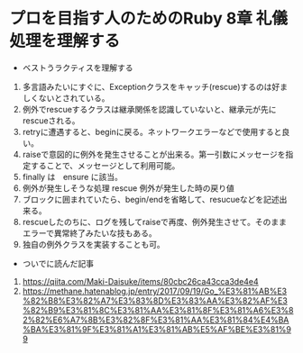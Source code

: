 # プロを目指す人のためのRuby 8章 礼儀処理を理解する

* ベストうラクティスを理解する

1. 多言語みたいにすぐに、Exceptionクラスをキャッチ(rescue)するのは好ましくないとされている。
1. 例外でrescueするクラスは継承関係を認識していないと、継承元が先にrescueされる。
1. retryに遭遇すると、beginに戻る。ネットワークエラーなどで使用すると良い。
1. raiseで意図的に例外を発生させることが出来る。第一引数にメッセージを指定することで、メッセージとして利用可能。
1. finally は　ensure に該当。
1. 例外が発生しそうな処理 rescue 例外が発生した時の戻り値
1. ブロックに囲まれていたら、begin/endを省略して、resucueなどを記述出来る。
1. rescueしたのちに、ログを残してraiseで再度、例外発生させて。そのままエラーで異常終了みたいな技もある。
1. 独自の例外クラスを実装することも可。

* ついでに読んだ記事

1. https://qiita.com/Maki-Daisuke/items/80cbc26ca43cca3de4e4
1. https://methane.hatenablog.jp/entry/2017/09/19/Go_%E3%81%AB%E3%82%B8%E3%82%A7%E3%83%8D%E3%83%AA%E3%82%AF%E3%82%B9%E3%81%8C%E3%81%AA%E3%81%8F%E3%81%A6%E3%82%82%E6%A7%8B%E3%82%8F%E3%81%AA%E3%81%84%E4%BA%BA%E3%81%9F%E3%81%A1%E3%81%AB%E5%AF%BE%E3%81%99